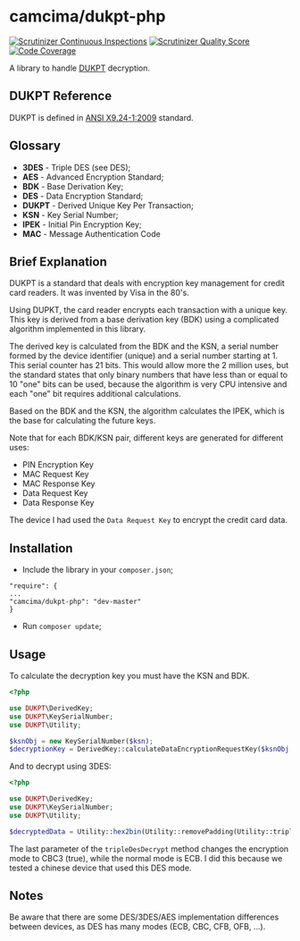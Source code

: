 # camcima/dukpt-php #

[![Scrutinizer Continuous Inspections](https://scrutinizer-ci.com/g/camcima/dukpt-php/badges/general.png?s=f09827625e225aba7fee07e459c206b915110bf6)](https://scrutinizer-ci.com/g/camcima/dukpt-php/)
[![Scrutinizer Quality Score](https://scrutinizer-ci.com/g/camcima/dukpt-php/badges/quality-score.png?s=f07fa733dff54e72f15e451bb1fda98a0fc2a27a)](https://scrutinizer-ci.com/g/camcima/dukpt-php/)
[![Code Coverage](https://scrutinizer-ci.com/g/camcima/dukpt-php/badges/coverage.png?s=fcf8931173798e3a38a7a787deb8b9364a9ef36c)](https://scrutinizer-ci.com/g/camcima/dukpt-php/)

A library to handle [DUKPT](http://en.wikipedia.org/wiki/Derived_unique_key_per_transaction "DUKPT") decryption.

## DUKPT Reference ##

DUKPT is defined in [ANSI X9.24-1:2009](http://webstore.ansi.org/RecordDetail.aspx?sku=ANSI+X9.24-1%3A2009 "ANSI X9.24-1:2009") standard.

## Glossary ##

- **3DES** - Triple DES (see DES);
- **AES** - Advanced Encryption Standard;
- **BDK** - Base Derivation Key;
- **DES** - Data Encryption Standard;
- **DUKPT** - Derived Unique Key Per Transaction;
- **KSN** - Key Serial Number;
- **IPEK** - Initial Pin Encryption Key;
- **MAC** - Message Authentication Code

## Brief Explanation ##

DUKPT is a standard that deals with encryption key management for credit card readers. It was invented by Visa in the 80's.

Using DUPKT, the card reader encrypts each transaction with a unique key. This key is derived from a base derivation key (BDK) using a complicated algorithm implemented in this library.

The derived key is calculated from the BDK and the KSN, a serial number formed by the device identifier (unique) and a serial number starting at 1. This serial counter has 21 bits. This would allow more the 2 million uses, but the standard states that only binary numbers that have less than or equal to 10 "one" bits can be used, because the algorithm is very CPU intensive and each "one" bit requires additional calculations.

Based on the BDK and the KSN, the algorithm calculates the IPEK, which is the base for calculating the future keys.

Note that for each BDK/KSN pair, different keys are generated for different uses:

- PIN Encryption Key
- MAC Request Key
- MAC Response Key
- Data Request Key
- Data Response Key

The device I had used the `Data Request Key` to encrypt the credit card data.


## Installation ##

- Include the library in your `composer.json`;

```
"require": {
...
"camcima/dukpt-php": "dev-master"
}
```

- Run `composer update`;

## Usage ##

To calculate the decryption key you must have the KSN and BDK.

```php
<?php

use DUKPT\DerivedKey;
use DUKPT\KeySerialNumber;
use DUKPT\Utility;

$ksnObj = new KeySerialNumber($ksn);
$decryptionKey = DerivedKey::calculateDataEncryptionRequestKey($ksnObj, $bdk);
```

And to decrypt using 3DES:


```php
<?php

use DUKPT\DerivedKey;
use DUKPT\KeySerialNumber;
use DUKPT\Utility;

$decryptedData = Utility::hex2bin(Utility::removePadding(Utility::tripleDesDecrypt($encryptedHexData, $decryptionKey, true)));
```

The last parameter of the `tripleDesDecrypt` method changes the encryption mode to CBC3 (true), while the normal mode is ECB. I did this because we tested a chinese device that used this DES mode.

## Notes ##

Be aware that there are some DES/3DES/AES implementation differences between devices, as DES has many modes (ECB, CBC, CFB, OFB, ...).


